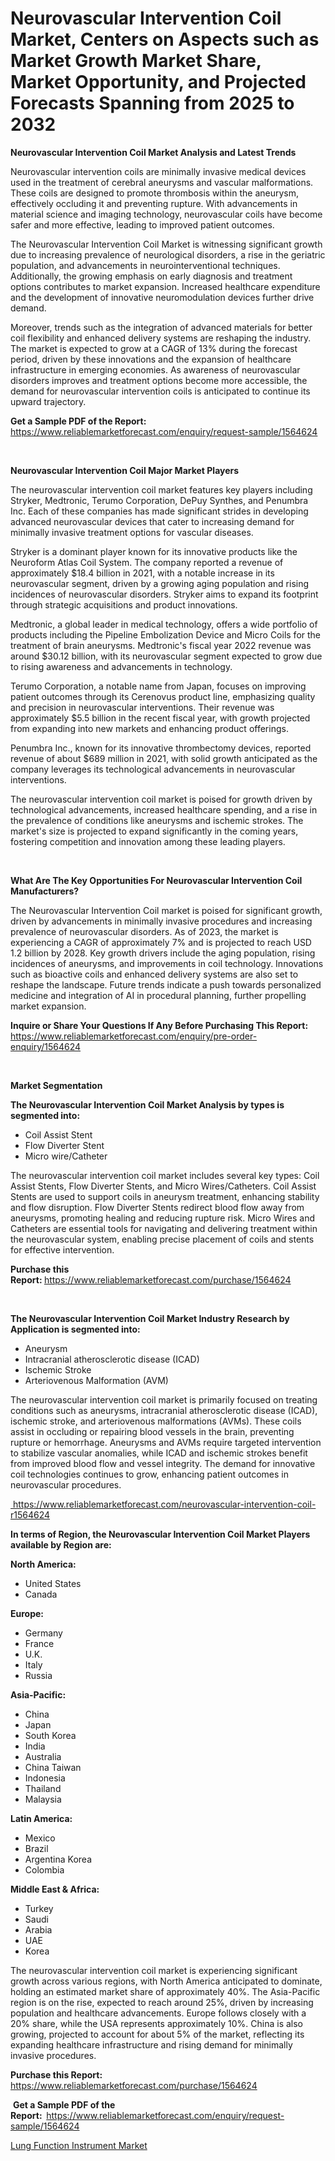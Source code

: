 <p><h1>Neurovascular Intervention Coil Market, Centers on Aspects such as Market Growth Market Share, Market Opportunity, and Projected Forecasts Spanning from 2025 to 2032</h1></p><p><strong>Neurovascular Intervention Coil Market Analysis and Latest Trends</strong></p>
<p><p>Neurovascular intervention coils are minimally invasive medical devices used in the treatment of cerebral aneurysms and vascular malformations. These coils are designed to promote thrombosis within the aneurysm, effectively occluding it and preventing rupture. With advancements in material science and imaging technology, neurovascular coils have become safer and more effective, leading to improved patient outcomes.</p><p>The Neurovascular Intervention Coil Market is witnessing significant growth due to increasing prevalence of neurological disorders, a rise in the geriatric population, and advancements in neurointerventional techniques. Additionally, the growing emphasis on early diagnosis and treatment options contributes to market expansion. Increased healthcare expenditure and the development of innovative neuromodulation devices further drive demand.</p><p>Moreover, trends such as the integration of advanced materials for better coil flexibility and enhanced delivery systems are reshaping the industry. The market is expected to grow at a CAGR of 13% during the forecast period, driven by these innovations and the expansion of healthcare infrastructure in emerging economies. As awareness of neurovascular disorders improves and treatment options become more accessible, the demand for neurovascular intervention coils is anticipated to continue its upward trajectory.</p></p>
<p><strong>Get a Sample PDF of the Report:&nbsp;</strong> <a href="https://www.reliablemarketforecast.com/enquiry/request-sample/1564624?utm_campaign=2803&utm_medium=2&utm_source=Github&utm_content=ia&utm_term=04032025&utm_id=neurovascular-intervention-coil">https://www.reliablemarketforecast.com/enquiry/request-sample/1564624</a></p>
<p>&nbsp;</p>
<p><strong>Neurovascular Intervention Coil Major Market Players</strong></p>
<p><p>The neurovascular intervention coil market features key players including Stryker, Medtronic, Terumo Corporation, DePuy Synthes, and Penumbra Inc. Each of these companies has made significant strides in developing advanced neurovascular devices that cater to increasing demand for minimally invasive treatment options for vascular diseases.</p><p>Stryker is a dominant player known for its innovative products like the Neuroform Atlas Coil System. The company reported a revenue of approximately $18.4 billion in 2021, with a notable increase in its neurovascular segment, driven by a growing aging population and rising incidences of neurovascular disorders. Stryker aims to expand its footprint through strategic acquisitions and product innovations.</p><p>Medtronic, a global leader in medical technology, offers a wide portfolio of products including the Pipeline Embolization Device and Micro Coils for the treatment of brain aneurysms. Medtronic's fiscal year 2022 revenue was around $30.12 billion, with its neurovascular segment expected to grow due to rising awareness and advancements in technology.</p><p>Terumo Corporation, a notable name from Japan, focuses on improving patient outcomes through its Cerenovus product line, emphasizing quality and precision in neurovascular interventions. Their revenue was approximately $5.5 billion in the recent fiscal year, with growth projected from expanding into new markets and enhancing product offerings.</p><p>Penumbra Inc., known for its innovative thrombectomy devices, reported revenue of about $689 million in 2021, with solid growth anticipated as the company leverages its technological advancements in neurovascular interventions.</p><p>The neurovascular intervention coil market is poised for growth driven by technological advancements, increased healthcare spending, and a rise in the prevalence of conditions like aneurysms and ischemic strokes. The market's size is projected to expand significantly in the coming years, fostering competition and innovation among these leading players.</p></p>
<p>&nbsp;</p>
<p><strong>What Are The Key Opportunities For Neurovascular Intervention Coil Manufacturers?</strong></p>
<p><p>The Neurovascular Intervention Coil market is poised for significant growth, driven by advancements in minimally invasive procedures and increasing prevalence of neurovascular disorders. As of 2023, the market is experiencing a CAGR of approximately 7% and is projected to reach USD 1.2 billion by 2028. Key growth drivers include the aging population, rising incidences of aneurysms, and improvements in coil technology. Innovations such as bioactive coils and enhanced delivery systems are also set to reshape the landscape. Future trends indicate a push towards personalized medicine and integration of AI in procedural planning, further propelling market expansion.</p></p>
<p><strong>Inquire or Share Your Questions If Any Before Purchasing This Report:</strong> <a href="https://www.reliablemarketforecast.com/enquiry/pre-order-enquiry/1564624?utm_campaign=2803&utm_medium=2&utm_source=Github&utm_content=ia&utm_term=04032025&utm_id=neurovascular-intervention-coil">https://www.reliablemarketforecast.com/enquiry/pre-order-enquiry/1564624</a></p>
<p>&nbsp;</p>
<p><strong>Market Segmentation</strong></p>
<p><strong>The Neurovascular Intervention Coil Market Analysis by types is segmented into:</strong></p>
<p><ul><li>Coil Assist Stent</li><li>Flow Diverter Stent</li><li>Micro wire/Catheter</li></ul></p>
<p><p>The neurovascular intervention coil market includes several key types: Coil Assist Stents, Flow Diverter Stents, and Micro Wires/Catheters. Coil Assist Stents are used to support coils in aneurysm treatment, enhancing stability and flow disruption. Flow Diverter Stents redirect blood flow away from aneurysms, promoting healing and reducing rupture risk. Micro Wires and Catheters are essential tools for navigating and delivering treatment within the neurovascular system, enabling precise placement of coils and stents for effective intervention.</p></p>
<p><strong>Purchase this Report:&nbsp;</strong><a href="https://www.reliablemarketforecast.com/purchase/1564624?utm_campaign=2803&utm_medium=2&utm_source=Github&utm_content=ia&utm_term=04032025&utm_id=neurovascular-intervention-coil">https://www.reliablemarketforecast.com/purchase/1564624</a></p>
<p>&nbsp;</p>
<p><strong>The Neurovascular Intervention Coil Market Industry Research by Application is segmented into:</strong></p>
<p><ul><li>Aneurysm</li><li>Intracranial atherosclerotic disease (ICAD)</li><li>Ischemic Stroke</li><li>Arteriovenous Malformation (AVM)</li></ul></p>
<p><p>The neurovascular intervention coil market is primarily focused on treating conditions such as aneurysms, intracranial atherosclerotic disease (ICAD), ischemic stroke, and arteriovenous malformations (AVMs). These coils assist in occluding or repairing blood vessels in the brain, preventing rupture or hemorrhage. Aneurysms and AVMs require targeted intervention to stabilize vascular anomalies, while ICAD and ischemic strokes benefit from improved blood flow and vessel integrity. The demand for innovative coil technologies continues to grow, enhancing patient outcomes in neurovascular procedures.</p></p>
<p><a href="https://www.reliablemarketforecast.com/neurovascular-intervention-coil-r1564624?utm_campaign=2803&utm_medium=2&utm_source=Github&utm_content=ia&utm_term=04032025&utm_id=neurovascular-intervention-coil">&nbsp;https://www.reliablemarketforecast.com/neurovascular-intervention-coil-r1564624</a></p>
<p><strong>In terms of Region, the Neurovascular Intervention Coil Market Players available by Region are:</strong></p>
<p>
    <p> <strong> North America: </strong>
        <ul>
            <li>United States</li>
            <li>Canada</li>
        </ul>
        </p> 
    <p> <strong> Europe: </strong>
        <ul>
            <li>Germany</li>
            <li>France</li>
            <li>U.K.</li>
            <li>Italy</li>
            <li>Russia</li>
        </ul>
        </p> 
    <p> <strong> Asia-Pacific: </strong>
        <ul>
            <li>China</li>
            <li>Japan</li>
            <li>South Korea</li>
            <li>India</li>
            <li>Australia</li>
            <li>China Taiwan</li>
            <li>Indonesia</li>
            <li>Thailand</li>
            <li>Malaysia</li>
        </ul>
        </p> 
    <p> <strong> Latin America: </strong>
        <ul>
            <li>Mexico</li>
            <li>Brazil</li>
            <li>Argentina Korea</li>
            <li>Colombia</li>
        </ul>
        </p> 
    <p> <strong> Middle East & Africa: </strong>
        <ul>
            <li>Turkey</li>
            <li>Saudi</li>
            <li>Arabia</li>
            <li>UAE</li>
            <li>Korea</li>
        </ul>
    </p>
    </p>
<p><p>The neurovascular intervention coil market is experiencing significant growth across various regions, with North America anticipated to dominate, holding an estimated market share of approximately 40%. The Asia-Pacific region is on the rise, expected to reach around 25%, driven by increasing population and healthcare advancements. Europe follows closely with a 20% share, while the USA represents approximately 10%. China is also growing, projected to account for about 5% of the market, reflecting its expanding healthcare infrastructure and rising demand for minimally invasive procedures.</p></p>
<p><strong>Purchase this Report: </strong><a href="https://www.reliablemarketforecast.com/purchase/1564624?utm_campaign=2803&utm_medium=2&utm_source=Github&utm_content=ia&utm_term=04032025&utm_id=neurovascular-intervention-coil">https://www.reliablemarketforecast.com/purchase/1564624</a></p>
<p>&nbsp;<strong>Get a Sample PDF of the Report:&nbsp;&nbsp;</strong><a href="https://www.reliablemarketforecast.com/enquiry/request-sample/1564624?utm_campaign=2803&utm_medium=2&utm_source=Github&utm_content=ia&utm_term=04032025&utm_id=neurovascular-intervention-coil">https://www.reliablemarketforecast.com/enquiry/request-sample/1564624</a></p>
<p><strong></strong></p>
<p><p><a href="https://github.com/memorirummy/Market-Research-Report-List-1/blob/main/lung-function-instrument-market.md?utm_campaign=2803&utm_medium=2&utm_source=Github&utm_content=ia&utm_term=04032025&utm_id=neurovascular-intervention-coil">Lung Function Instrument Market</a></p></p>